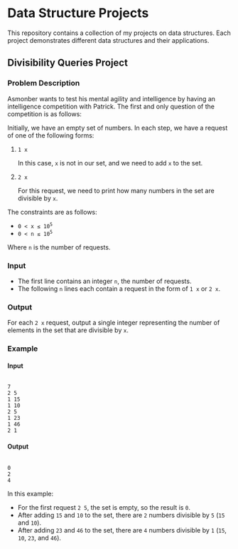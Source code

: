 <h1>Data Structure Projects</h1>

<p>This repository contains a collection of my projects on data structures. Each project demonstrates different data structures and their applications.</p>

<h2>Divisibility Queries Project</h2>

<h3>Problem Description</h3>

<p>Asmonber wants to test his mental agility and intelligence by having an intelligence competition with Patrick. The first and only question of the competition is as follows:</p>

<p>Initially, we have an empty set of numbers. In each step, we have a request of one of the following forms:</p>

<ol>
  <li><code>1 x</code>
    <p>In this case, <code>x</code> is not in our set, and we need to add <code>x</code> to the set.</p>
  </li>
  <li><code>2 x</code>
    <p>For this request, we need to print how many numbers in the set are divisible by <code>x</code>.</p>
  </li>
</ol>

<p>The constraints are as follows:</p>
<ul>
  <li><code>0 < x ≤ 10<sup>5</sup></code></li>
  <li><code>0 < n ≤ 10<sup>5</sup></code></li>
</ul>
<p>Where <code>n</code> is the number of requests.</p>

<h3>Input</h3>
<ul>
  <li>The first line contains an integer <code>n</code>, the number of requests.</li>
  <li>The following <code>n</code> lines each contain a request in the form of <code>1 x</code> or <code>2 x</code>.</li>
</ul>

<h3>Output</h3>
<p>For each <code>2 x</code> request, output a single integer representing the number of elements in the set that are divisible by <code>x</code>.</p>

<h3>Example</h3>

<h4>Input</h4>
<pre><code>
7
2 5
1 15
1 10
2 5
1 23
1 46
2 1
</code></pre>

<h4>Output</h4>
<pre><code>
0
2
4
</code></pre>

<p>In this example:</p>
<ul>
  <li>For the first request <code>2 5</code>, the set is empty, so the result is <code>0</code>.</li>
  <li>After adding <code>15</code> and <code>10</code> to the set, there are <code>2</code> numbers divisible by <code>5</code> (<code>15</code> and <code>10</code>).</li>
  <li>After adding <code>23</code> and <code>46</code> to the set, there are <code>4</code> numbers divisible by <code>1</code> (<code>15</code>, <code>10</code>, <code>23</code>, and <code>46</code>).</li>
</ul>
